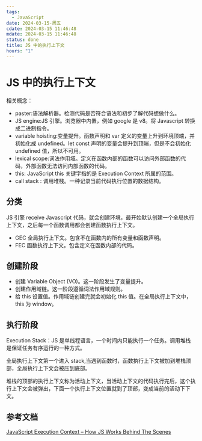 ```yaml
---
tags:
  - JavaScript
date: 2024-03-15-周五
cdate: 2024-03-15 11:46:48
mdate: 2024-03-15 11:46:48
status: done
title: JS 中的执行上下文
hours: "1"
---
```


# JS 中的执行上下文

相关概念：

- paster:语法解析器。检测代码是否符合语法和初步了解代码想做什么。
- JS engine:JS 引擎。浏览器中内置，例如 google 是 v8。将 Javascript 转换成二进制指令。
- variable hoisting:变量提升。函数声明和 var 定义的变量上升到环境顶端，并初始化成 undefined。let const 声明的变量会提升到顶端，但是不会初始化 undefined 值，所以不可用。
- lexical scope:词法作用域。定义在函数内部的函数可以访问外部函数的代码，外部函数无法访问内部函数的代码。
- this: JavaScript this 关键字指的是 Execution Context 所属的范围。
- call stack : 调用堆栈。一种记录当前代码执行位置的数据结构。

## 分类

JS 引擎 receive Javascript 代码，就会创建环境，最开始默认创建一个全局执行上下文，之后每一个函数调用都会创建函数执行上下文。

- GEC 全局执行上下文。包含不在函数内的所有变量和函数声明。
- FEC 函数执行上下文。包含定义在函数内部的代码。

## 创建阶段

- 创建 Variable Object (VO)。这一阶段发生了变量提升。
- 创建作用域链。这一阶段遵循词法作用域规则。
- 给 this 设置值。作用域链创建完就会初始化 this 值。在全局执行上下文中，this 为 window。

## 执行阶段

Execution Stack：JS 是单线程语言，一个时间内只能执行一个任务。调用堆栈是保证任务有序运行的一种方式。

全局执行上下文第一个进入 stack,当遇到函数时，函数执行上下文被加到堆栈顶部，全局执行上下文会被压到底部。

堆栈的顶部的执行上下文称为活动上下文，当活动上下文的代码执行完后，这个执行上下文会被弹出，下面一个执行上下文位置就到了顶部，变成当前的活动下下文。

## 参考文档

[JavaScript Execution Context – How JS Works Behind The Scenes](https://www.freecodecamp.org/news/execution-context-how-javascript-works-behind-the-scenes/)
